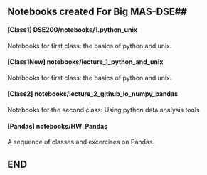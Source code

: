 ## Notebooks created For Big MAS-DSE##

#### __[Class1]__ DSE200/notebooks/1.python_unix
Notebooks for first class: the basics of python and unix.

#### __[Class1New]__ notebooks/lecture_1_python_and_unix
Notebooks for first class: the basics of python and unix.

#### __[Class2]__ notebooks/lecture_2_github_io_numpy_pandas
Notebooks for the second class: Using python data analysis tools

#### __[Pandas]__ notebooks/HW_Pandas
A sequence of classes and excercises on Pandas.

## END ##
